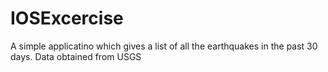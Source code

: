 # IOSExcercise

A simple applicatino which gives a list of all the earthquakes in the past 30 days. Data obtained from USGS
